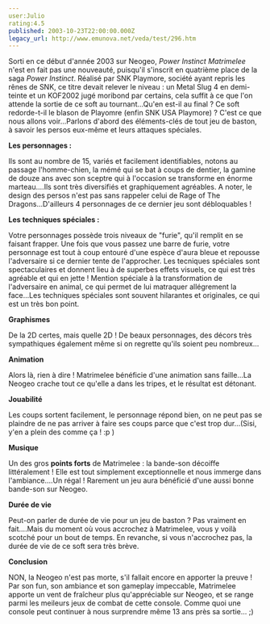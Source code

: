 ```yaml
---
user:Julio
rating:4.5
published: 2003-10-23T22:00:00.000Z
legacy_url: http://www.emunova.net/veda/test/296.htm
---
```

Sorti en ce début d'année 2003 sur Neogeo, _Power Instinct Matrimelee_ n'est en fait pas une nouveauté, puisqu'il s'inscrit en quatrième place de la saga _Power Instinct_. Réalisé par SNK Playmore, société ayant repris les rênes de SNK, ce titre devait relever le niveau : un Metal Slug 4 en demi-teinte et un KOF2002 jugé moribond par certains, cela suffit à ce que l'on attende la sortie de ce soft au tournant...Qu'en est-il au final ? Ce soft redorde-t-il le blason de Playomre (enfin SNK USA Playmore) ? C'est ce que nous allons voir...Parlons d'abord des éléments-clés de tout jeu de baston, à savoir les persos eux-même et leurs attaques spéciales.  

  

__Les personnages :__  

  

Ils sont au nombre de 15, variés et facilement identifiables, notons au passage l'homme-chien, la mémé qui se bat à coups de dentier, la gamine de douze ans avec son sceptre qui à l'occasion se transforme en énorme marteau....Ils sont très diversifiés et graphiquement agréables. A noter, le design des persos n'est pas sans rappeler celui de Rage of The Dragons...D'ailleurs 4 personnages de ce dernier jeu sont débloquables !   

  

__Les techniques spéciales :__  

  

  

Votre personnages possède trois niveaux de "furie", qu'il remplit en se faisant frapper. Une fois que vous passez une barre de furie, votre personnage est tout à coup entouré d'une espèce d'aura bleue et repousse l'adversaire si ce dernier tente de l'approcher. Les tecniques spéciales sont spectaculaires et donnent lieu à de superbes effets visuels, ce qui est très agréable et qui en jette ! Mention spéciale à la transformation de l'adversaire en animal, ce qui permet de lui matraquer allégrement la face...Les techniques spéciales sont souvent hilarantes et originales, ce qui est un très bon point.  

  

  

  

**Graphismes**  

  

De la 2D certes, mais quelle 2D ! De beaux personnages, des décors très sympathiques également même si on regrette qu'ils soient peu nombreux...  

  

  

**Animation**  

  

Alors là, rien à dire ! Matrimelee bénéficie d'une animation sans faille...La Neogeo crache tout ce qu'elle a dans les tripes, et le résultat est détonant.  

  

  

**Jouabilité**  

  

Les coups sortent facilement, le personnage répond bien, on ne peut pas se plaindre de ne pas arriver à faire ses coups parce que c'est trop dur...(Sisi, y'en a plein des comme ça ! :p )  

  

  

**Musique**  

  

Un des gros **points forts** de Matrimelee : la bande-son décoiffe littéralement ! Elle est tout simplement exceptionnelle et nous immerge dans l'ambiance....Un régal ! Rarement un jeu aura bénéficié d'une aussi bonne bande-son sur Neogeo.  

  

  

**Durée de vie**  

  

Peut-on parler de durée de vie pour un jeu de baston ? Pas vraiment en fait....Mais du moment où vous accrochez à Matrimelee, vous y voilà scotché pour un bout de temps. En revanche, si vous n'accrochez pas, la durée de vie de ce soft sera très brève.  

  

  

**Conclusion**  

  

NON, la Neogeo n'est pas morte, s'il fallait encore en apporter la preuve ! Par son fun, son ambiance et son gameplay impeccable, Matrimelee apporte un vent de fraîcheur plus qu'appréciable sur Neogeo, et se range parmi les meileurs jeux de combat de cette console. Comme quoi une console peut continuer à nous surprendre même 13 ans près sa sortie... ;)